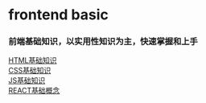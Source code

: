 # frontend basic

### 前端基础知识，以实用性知识为主，快速掌握和上手

[HTML基础知识](https://github.com/xiaoda/fe-basic/blob/master/html/README.md)  
[CSS基础知识](https://github.com/xiaoda/fe-basic/blob/master/css/README.md)  
[JS基础知识](https://github.com/xiaoda/fe-basic/blob/master/js/README.md)  
[REACT基础概念](https://github.com/xiaoda/fe-basic/blob/master/react/README.md)  
